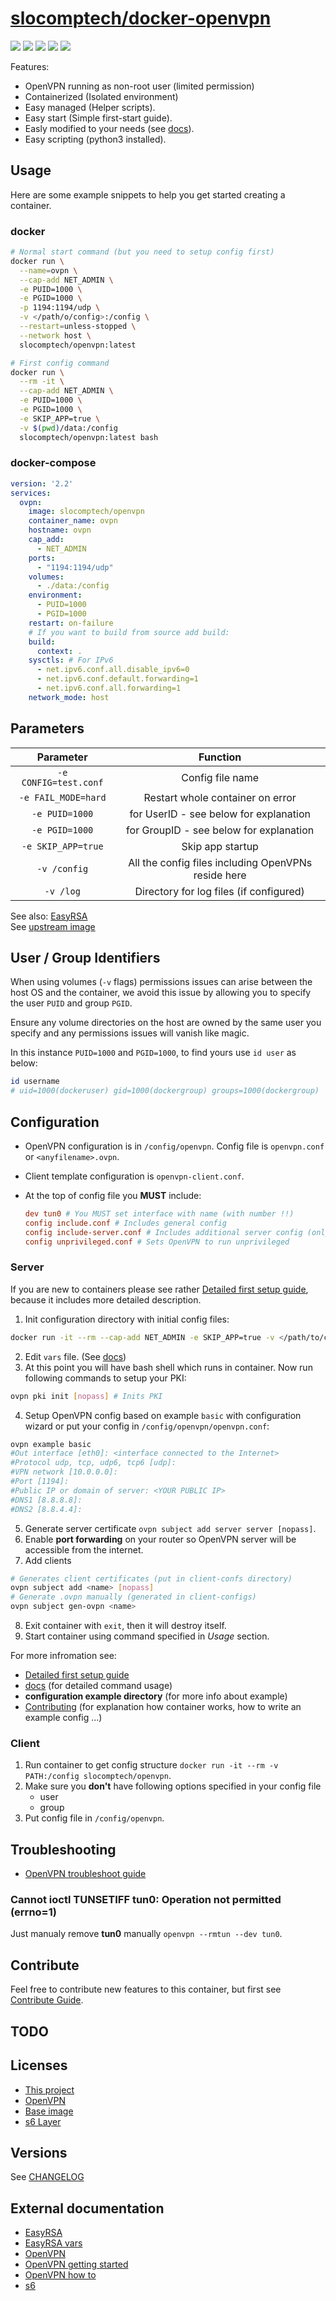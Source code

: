 
# [slocomptech/docker-openvpn](https://github.com/SloCompTech/docker-openvpn)

[![](https://images.microbadger.com/badges/version/slocomptech/openvpn.svg)](https://microbadger.com/images/slocomptech/openvpn "Get your own version badge on microbadger.com") [![](https://images.microbadger.com/badges/image/slocomptech/openvpn.svg)](https://microbadger.com/images/slocomptech/openvpn "Get your own image badge on microbadger.com") [![](https://images.microbadger.com/badges/commit/slocomptech/openvpn.svg)](https://microbadger.com/images/slocomptech/openvpn "Get your own commit badge on microbadger.com") ![](https://img.shields.io/docker/cloud/automated/slocomptech/openvpn.svg) ![](https://img.shields.io/docker/cloud/build/slocomptech/openvpn.svg)

Features:  

- OpenVPN running as non-root user (limited permission)
- Containerized (Isolated environment)
- Easy managed (Helper scripts).
- Easy start (Simple first-start guide).
- Easly modified to your needs (see [docs](CONTRIBUTING.md)).
- Easy scripting (python3 installed).

## Usage

Here are some example snippets to help you get started creating a container.  

### docker

``` bash
# Normal start command (but you need to setup config first)
docker run \
  --name=ovpn \
  --cap-add NET_ADMIN \
  -e PUID=1000 \
  -e PGID=1000 \
  -p 1194:1194/udp \
  -v </path/o/config>:/config \
  --restart=unless-stopped \
  --network host \
  slocomptech/openvpn:latest

# First config command
docker run \
  --rm -it \
  --cap-add NET_ADMIN \
  -e PUID=1000 \
  -e PGID=1000 \
  -e SKIP_APP=true \
  -v $(pwd)/data:/config
  slocomptech/openvpn:latest bash
```

### docker-compose

``` yml
version: '2.2'
services:
  ovpn:
    image: slocomptech/openvpn
    container_name: ovpn
    hostname: ovpn
    cap_add:
      - NET_ADMIN
    ports:
      - "1194:1194/udp"
    volumes:
      - ./data:/config
    environment:
      - PUID=1000
      - PGID=1000
    restart: on-failure
    # If you want to build from source add build:
    build:
      context: .
    sysctls: # For IPv6
      - net.ipv6.conf.all.disable_ipv6=0
      - net.ipv6.conf.default.forwarding=1
      - net.ipv6.conf.all.forwarding=1
    network_mode: host

```

## Parameters

|**Parameter**|**Function**|
|:-----------:|:----------:|
|`-e CONFIG=test.conf`|Config file name|
|`-e FAIL_MODE=hard`|Restart whole container on error|
|`-e PUID=1000`|for UserID - see below for explanation|
|`-e PGID=1000`|for GroupID - see below for explanation|
|`-e SKIP_APP=true`|Skip app startup|
|`-v /config`|All the config files including OpenVPNs reside here|
|`-v /log`|Directory for log files (if configured)|

See also: [EasyRSA](https://github.com/OpenVPN/easy-rsa/blob/master/doc/EasyRSA-Advanced.md)  
See [upstream image](https://github.com/SloCompTech/docker-baseimage)

## User / Group Identifiers

When using volumes (`-v` flags) permissions issues can arise between the host OS and the container, we avoid this issue by allowing you to specify the user `PUID` and group `PGID`.

Ensure any volume directories on the host are owned by the same user you specify and any permissions issues will vanish like magic.

In this instance `PUID=1000` and `PGID=1000`, to find yours use `id user` as below:

``` bash
id username
# uid=1000(dockeruser) gid=1000(dockergroup) groups=1000(dockergroup)
```

## Configuration

- OpenVPN configuration is in `/config/openvpn`. Config file is `openvpn.conf` or `<anyfilename>.ovpn`.
- Client template configuration is `openvpn-client.conf`.
- At the top of config file you **MUST** include:

  ``` conf
  dev tun0 # You MUST set interface with name (with number !!)
  config include.conf # Includes general config
  config include-server.conf # Includes additional server config (only for server)
  config unprivileged.conf # Sets OpenVPN to run unprivileged
  ```

### Server

If you are new to containers please see rather [Detailed first setup guide](docs/SetupGuide.md), because it includes more detailed description.

1. Init configuration directory with initial config files:
  
  ``` bash
  docker run -it --rm --cap-add NET_ADMIN -e SKIP_APP=true -v </path/to/config>:/config slocomptech/openvpn:latest bash
  ```

2. Edit `vars` file. (See [docs](https://github.com/OpenVPN/easy-rsa/blob/master/doc/EasyRSA-Advanced.md))
3. At this point you will have bash shell which runs in container. Now run following commands to setup your PKI:

  ``` bash
  ovpn pki init [nopass] # Inits PKI
  ```

4. Setup OpenVPN config based on example `basic` with configuration wizard or put your config in `/config/openvpn/openvpn.conf`:  

  ``` bash
  ovpn example basic
  #Out interface [eth0]: <interface connected to the Internet>
  #Protocol udp, tcp, udp6, tcp6 [udp]:
  #VPN network [10.0.0.0]:
  #Port [1194]:
  #Public IP or domain of server: <YOUR PUBLIC IP>
  #DNS1 [8.8.8.8]:
  #DNS2 [8.8.4.4]:
  ```

5. Generate server certificate `ovpn subject add server server [nopass]`.
6. Enable **port forwarding** on your router so OpenVPN server will be accessible from the internet.
7. Add clients

  ``` bash
  # Generates client certificates (put in client-confs directory)
  ovpn subject add <name> [nopass]
  # Generate .ovpn manually (generated in client-configs)
  ovpn subject gen-ovpn <name>
  ```

8. Exit container with `exit`, then it will destroy itself.
9. Start container using command specified in *Usage* section.

For more infromation see:

- [Detailed first setup guide](docs/SetupGuide.md)  
- [docs](docs) (for detailed command usage)  
- **configuration example directory** (for more info about example)  
- [Contributing](CONTRIBUTING.md) (for explanation how container works, how to write an example config ...)  

### Client

1. Run container to get config structure `docker run -it --rm -v PATH:/config slocomptech/openvpn`.
2. Make sure you **don't** have following options specified in your config file
    - user
    - group
3. Put config file in `/config/openvpn`.

## Troubleshooting

- [OpenVPN troubleshoot guide](https://community.openvpn.net/openvpn/wiki/HOWTO#Troubleshooting)  

### Cannot ioctl TUNSETIFF tun0: Operation not permitted (errno=1)

Just manualy remove **tun0**  manually `openvpn --rmtun --dev tun0`.

## Contribute

Feel free to contribute new features to this container, but first see [Contribute Guide](CONTRIBUTING.md).

## TODO

## Licenses

- [This project](LICENSE.md)  
- [OpenVPN](https://openvpn.net/terms/)  
- [Base image](https://github.com/linuxserver/docker-baseimage-alpine)  
- [s6 Layer](https://github.com/just-containers/s6-overlay/blob/master/LICENSE.md)  

## Versions

See [CHANGELOG](CHANGELOG.md)

## External documentation

- [EasyRSA](https://github.com/OpenVPN/easy-rsa/blob/master/doc/EasyRSA-Readme.md)
- [EasyRSA vars](https://github.com/OpenVPN/easy-rsa/blob/master/doc/EasyRSA-Advanced.md)
- [OpenVPN](https://community.openvpn.net/openvpn/wiki/Openvpn24ManPage)
- [OpenVPN getting started](https://community.openvpn.net/openvpn/wiki/GettingStartedwithOVPN)
- [OpenVPN how to](https://openvpn.net/community-resources/how-to/)
- [s6](https://skarnet.org/software/s6)
